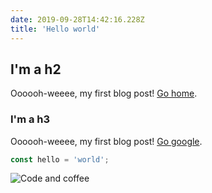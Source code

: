```yaml
---
date: 2019-09-28T14:42:16.228Z
title: 'Hello world'
---
```


## I'm a h2

Oooooh-weeee, my first blog post! [Go home].

### I'm a h3

Oooooh-weeee, my first blog post! [Go google].

```typescript
const hello = 'world';
```

![Code and coffee](code-and-coffee.jpg)

[go home]: /
[go google]: https://google.com

